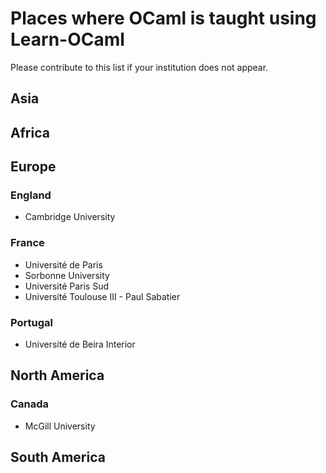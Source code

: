 # Places where OCaml is taught using Learn-OCaml

Please contribute to this list if your institution does not appear.

## Asia

## Africa

## Europe

### England
- Cambridge University

### France
- Université de Paris
- Sorbonne University
- Université Paris Sud
- Université Toulouse III - Paul Sabatier

### Portugal
- Université de Beira Interior

## North America

### Canada
- McGill University

## South America
